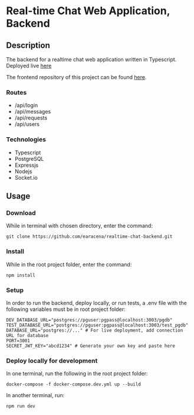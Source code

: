 # Real-time Chat Web Application, Backend

## Description
The backend for a realtime chat web application written in Typescript. Deployed live [here]()

The frontend repository of this project can be found [here](https://github.com/earacena/forum-app-frontend).

### Routes
  * /api/login
  * /api/messages
  * /api/requests
  * /api/users

### Technologies
  * Typescript
  * PostgreSQL
  * Expressjs
  * Nodejs
  * Socket.io

## Usage
### Download
While in terminal with chosen directory, enter the command:
```
git clone https://github.com/earacena/realtime-chat-backend.git
```

### Install
While in the root project folder, enter the command:
```
npm install
```

### Setup
In order to run the backend, deploy locally, or run tests, a .env file with the following variables must be in root project folder:
```
DEV_DATABASE_URL="postgres://pguser:pgpass@localhost:3003/pgdb"
TEST_DATABASE_URL="postgres://pguser:pgpass@localhost:3003/test_pgdb"
DATABASE_URL="postgres://..." # For live deployment, add connection URL for database 
PORT=3001
SECRET_JWT_KEY="abcd1234" # Generate your own key and paste here
```

### Deploy locally for development
In one terminal, run the following in the root project folder:
```
docker-compose -f docker-compose.dev.yml up --build
```

In another terminal, run:
```
npm run dev
```